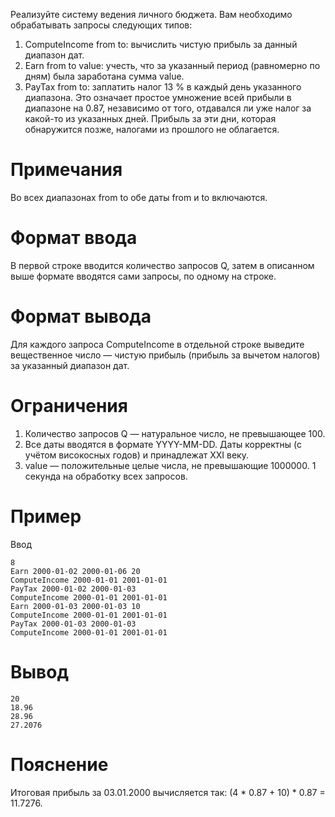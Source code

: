Реализуйте систему ведения личного бюджета. Вам необходимо обрабатывать запросы следующих типов:

1. ComputeIncome from to: вычислить чистую прибыль за данный диапазон дат.
2. Earn from to value: учесть, что за указанный период (равномерно по дням) была заработана сумма value.
3. PayTax from to: заплатить налог 13 % в каждый день указанного диапазона. Это означает простое умножение всей прибыли в диапазоне на 0.87, независимо от того, отдавался ли уже налог за какой-то из указанных дней. Прибыль за эти дни, которая обнаружится позже, налогами из прошлого не облагается.

# Примечания

Во всех диапазонах from to обе даты from и to включаются.

# Формат ввода

В первой строке вводится количество запросов Q, затем в описанном выше формате вводятся сами запросы, по одному на строке.

# Формат вывода

Для каждого запроса ComputeIncome в отдельной строке выведите вещественное число — чистую прибыль (прибыль за вычетом налогов) за указанный диапазон дат.

# Ограничения

1. Количество запросов Q — натуральное число, не превышающее 100.
2. Все даты вводятся в формате YYYY-MM-DD. Даты корректны (с учётом високосных годов) и принадлежат XXI веку.
3. value — положительные целые числа, не превышающие 1000000.
1 секунда на обработку всех запросов.

# Пример

Ввод
```
8
Earn 2000-01-02 2000-01-06 20
ComputeIncome 2000-01-01 2001-01-01
PayTax 2000-01-02 2000-01-03
ComputeIncome 2000-01-01 2001-01-01
Earn 2000-01-03 2000-01-03 10
ComputeIncome 2000-01-01 2001-01-01
PayTax 2000-01-03 2000-01-03
ComputeIncome 2000-01-01 2001-01-01
```

# Вывод

```
20
18.96
28.96
27.2076
```

# Пояснение

Итоговая прибыль за 03.01.2000 вычисляется так: (4 * 0.87 + 10) * 0.87 = 11.7276.
